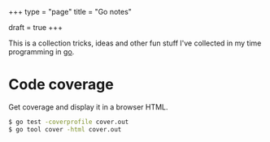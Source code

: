 +++
type = "page"
title = "Go notes"

draft = true
+++

This is a collection tricks, ideas and other fun stuff I've collected in my time
programming in [go](https://golang.org).

# Code coverage

Get coverage and display it in a browser HTML.

```bash
$ go test -coverprofile cover.out
$ go tool cover -html cover.out
```
